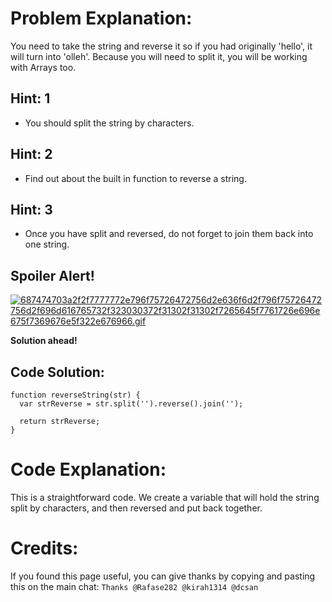 # Problem Explanation:
You need to take the string and reverse it so if you had originally 'hello', it will turn into 'olleh'. Because you will need to split it, you will be working with Arrays too.

## Hint: 1
- You should split the string by characters.

## Hint: 2
- Find out about the built in function to reverse a string.

## Hint: 3
- Once you have split and reversed, do not forget to join them back into one string.

## Spoiler Alert!
[![687474703a2f2f7777772e796f75726472756d2e636f6d2f796f75726472756d2f696d616765732f323030372f31302f31302f7265645f7761726e696e675f7369676e5f322e676966.gif](https://files.gitter.im/FreeCodeCamp/Wiki/nlOm/thumb/687474703a2f2f7777772e796f75726472756d2e636f6d2f796f75726472756d2f696d616765732f323030372f31302f31302f7265645f7761726e696e675f7369676e5f322e676966.gif)](https://files.gitter.im/FreeCodeCamp/Wiki/nlOm/687474703a2f2f7777772e796f75726472756d2e636f6d2f796f75726472756d2f696d616765732f323030372f31302f31302f7265645f7761726e696e675f7369676e5f322e676966.gif)

**Solution ahead!**

## Code Solution:

```
function reverseString(str) {
  var strReverse = str.split('').reverse().join('');

  return strReverse;
}
```

# Code Explanation:
This is a straightforward code. We create a variable that will hold the string split by characters, and then reversed and put back together.

# Credits:
If you found this page useful, you can give thanks by copying and pasting this on the main chat: `Thanks @Rafase282 @kirah1314 @dcsan`
